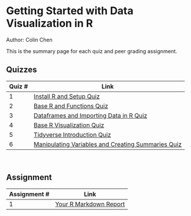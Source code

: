 # Getting Started with Data Visualization in R

Author: Colin Chen </br>

This is the summary page for each quiz and peer grading assignment.</br>

## Quizzes
Quiz # | Link 
--- | --- 
1 | [Install R and Setup Quiz]()
2 | [Base R and Functions Quiz]()
3 | [Dataframes and Importing Data in R Quiz]()
4 | [Base R Visualization Quiz]()
5 | [Tidyverse Introduction Quiz]()
6 | [Manipulating Variables and Creating Summaries Quiz]()
</br>

## Assignment
Assignment # | Link 
--- | --- 
1 | [Your R Markdown Report]()
</br>
